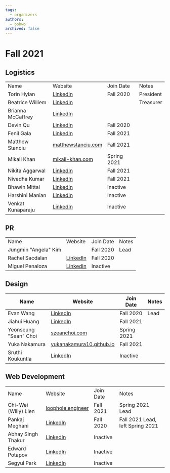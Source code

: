 ```yaml
---
tags:
  - organizers
authors:
  - oohwo
archived: false
---
```


# Fall 2021

## Logistics
<table>
    <tr>
        <td>Name</td>
        <td>Website</td>
        <td>Join Date</td>
        <td>Notes</td>
    </tr>
    <tr>
        <td>Torin Hylan</td>
        <td><a href="https://www.linkedin.com/in/torin-hylan/">LinkedIn</a></td>
        <td>Fall 2020</td>
        <td>President</td>
    </tr>
    <tr>
        <td>Beatrice Williem</td>
        <td><a href="https://www.linkedin.com/in/beatricewilliem/">LinkedIn</a></td>
        <td></td>
        <td>Treasurer</td>
    </tr>
    <tr>
        <td>Brianna McCaffrey</td>
        <td><a href="https://www.linkedin.com/in/brianna-mccaffrey/">LinkedIn</a></td>
        <td></td>
        <td></td>
    </tr>
    <tr>
        <td>Devin Qu</td>
        <td><a href="https://www.linkedin.com/in/devinqu/">LinkedIn</a></td>
        <td>Fall 2020</td>
        <td></td>
    </tr>
    <tr>
        <td>Fenil Gala</td>
        <td><a href="https://www.linkedin.com/in/fen-gala/">LinkedIn</a></td>
        <td>Fall 2021</td>
        <td></td>
    </tr>
    <tr>
        <td>Matthew Stanciu</td>
        <td><a href="https://www.matthewstanciu.com">matthewstanciu.com</a></td>
        <td>Fall 2021</td>
        <td></td>
    </tr>
    <tr>
        <td>Mikail Khan</td>
        <td><a href="https://mikail-khan.com">mikail-khan.com</a></td>
        <td>Spring 2021</td>
        <td></td>
    </tr>
    <tr>
        <td>Nikita Aggarwal</td>
        <td><a href="https://www.linkedin.com/in/nikitaaggarwal1/">LinkedIn</a></td>
        <td>Fall 2021</td>
        <td></td>
    </tr>
    <tr>
        <td>Nivedha Kumar</td>
        <td><a href="https://www.linkedin.com/in/nivedha-kumar-36b92a1a0/">LinkedIn</a></td>
        <td>Fall 2021</td>
        <td></td>
    </tr>
    <tr>
        <td>Bhawin Mittal</td>
        <td><a href="https://www.linkedin.com/in/bhawinmittal/">LinkedIn</a></td>
        <td>Inactive</td>
        <td></td>
    </tr>
    <tr>
        <td>Harshini Manian</td>
        <td><a href="https://www.linkedin.com/in/harshini-manian/">LinkedIn</a></td>
        <td>Inactive</td>
        <td></td>
    </tr>
    <tr>
        <td>Venkat Kunaparaju</td>
        <td><a href="https://www.linkedin.com/in/venkat-kunaparaju-3b8832232/">LinkedIn</a></td>
        <td>Inactive</td>
        <td></td>
    </tr>
</table>

## PR
<table>
    <tr>
        <td>Name</td>
        <td>Website</td>
        <td>Join Date</td>
        <td>Notes</td>
    </tr>
    <tr>
        <td>Jungmin &quot;Angela&quot; Kim</td>
        <td></td>
        <td>Fall 2020</td>
        <td>Lead</td>
    </tr>
    <tr>
        <td>Rachel Sacdalan</td>
        <td><a href="https://www.linkedin.com/in/rsacdalan02/">LinkedIn</a></td>
        <td>Fall 2020</td>
        <td></td>
    </tr>
    <tr>
        <td>Miguel Penaloza</td>
        <td><a href="https://www.linkedin.com/in/miguel-penaloza/">LinkedIn</a></td>
        <td>Inactive</td>
        <td></td>
    </tr>
</table>

## Design
<table>
    <thead>
        <tr>
            <th>Name</th>
            <th>Website</th>
            <th>Join Date</th>
            <th>Notes</th>
        </tr>
    </thead>
    <tbody>
        <tr>
            <td>Evan Wang</td>
            <td><a href="https://www.linkedin.com/in/wangej/">LinkedIn</a></td>
            <td>Fall 2020</td>
            <td>Lead</td>
        </tr>
        <tr>
            <td>Jiahui Huang</td>
            <td><a href="https://www.linkedin.com/in/jiahui--huang/">LinkedIn</a></td>
            <td>Fall 2021</td>
            <td></td>
        </tr>
        <tr>
            <td>Yeonseung &quot;Sean&quot; Choi</td>
            <td><a href="http://szeanchoi.com/">szeanchoi.com</a></td>
            <td>Spring 2021</td>
            <td></td>
        </tr>
        <tr>
            <td>Yuka Nakamura</td>
            <td><a href="https://yukanakamura10.github.io/">yukanakamura10.github.io</a></td>
            <td>Fall 2021</td>
            <td></td>
        </tr>
        <tr>
            <td>Sruthi Koukuntla</td>
            <td><a href="https://www.linkedin.com/in/sruthi-koukuntla/">LinkedIn</a></td>
            <td>Inactive</td>
            <td></td>
        </tr>
    </tbody>
</table>

## Web Development
<table>
    <tr>
        <td>Name</td>
        <td>Website</td>
        <td>Join Date</td>
        <td>Notes</td>
    </tr>
    <tr>
        <td>Chi-Wei (Willy) Lien</td>
        <td><a href="https://www.loophole.engineer">loophole.engineer</a></td>
        <td>Fall 2021</td>
        <td>Spring 2021 Lead</td>
    </tr>
    <tr>
        <td>Pankaj Meghani</td>
        <td><a href="https://www.linkedin.com/in/pankaj-meghani/">LinkedIn</a></td>
        <td>Fall 2020</td>
        <td>Fall 2021 Lead, left Spring 2021</td>
    </tr>
    <tr>
        <td>Abhay Singh Thakur</td>
        <td><a href="https://www.linkedin.com/in/abhay-singh-thakur/">LinkedIn</a></td>
        <td>Inactive</td>
        <td></td>
    </tr>
    <tr>
        <td>Edward Potapov</td>
        <td><a href="https://www.linkedin.com/in/edward-potapov/">LinkedIn</a></td>
        <td>Inactive</td>
        <td></td>
    </tr>
    <tr>
        <td>Segyul Park</td>
        <td><a href="https://www.linkedin.com/in/segyul-park-95024b216/">LinkedIn</a></td>
        <td>Inactive</td>
        <td></td>
    </tr>
</table>